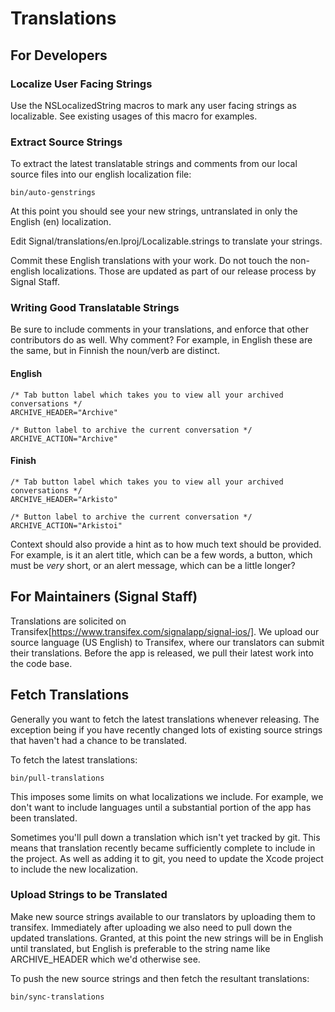 # Translations

## For Developers

### Localize User Facing Strings

Use the NSLocalizedString macros to mark any user facing strings as
localizable. See existing usages of this macro for examples.

### Extract Source Strings

To extract the latest translatable strings and comments from our local source
files into our english localization file:

    bin/auto-genstrings

At this point you should see your new strings, untranslated in only the English
(en) localization.

Edit Signal/translations/en.lproj/Localizable.strings to translate your strings.

Commit these English translations with your work. Do not touch the non-english
localizations. Those are updated as part of our release process by Signal
Staff.

### Writing Good Translatable Strings

Be sure to include comments in your translations, and enforce that other
contributors do as well.  Why comment? For example, in English these are
the same, but in Finnish the noun/verb are distinct.

#### English

    /* Tab button label which takes you to view all your archived conversations */
    ARCHIVE_HEADER="Archive"
    
    /* Button label to archive the current conversation */
    ARCHIVE_ACTION="Archive"

#### Finish

    /* Tab button label which takes you to view all your archived conversations */
    ARCHIVE_HEADER="Arkisto"

    /* Button label to archive the current conversation */
    ARCHIVE_ACTION="Arkistoi"

Context should also provide a hint as to how much text should be
provided. For example, is it an alert title, which can be a few words, a
button, which must be *very* short, or an alert message, which can be a
little longer?

## For Maintainers (Signal Staff)

Translations are solicited on Transifex[https://www.transifex.com/signalapp/signal-ios/]. We
upload our source language (US English) to Transifex, where our
translators can submit their translations. Before the app is released,
we pull their latest work into the code base.

## Fetch Translations

Generally you want to fetch the latest translations whenever releasing. The
exception being if you have recently changed lots of existing source strings 
that haven't had a chance to be translated.

To fetch the latest translations:

    bin/pull-translations

This imposes some limits on what localizations we include. For example,
we don't want to include languages until a substantial portion of the
app has been translated.

Sometimes you'll pull down a translation which isn't yet tracked by git.
This means that translation recently became sufficiently complete to
include in the project. As well as adding it to git, you need to update
the Xcode project to include the new localization.

### Upload Strings to be Translated

Make new source strings available to our translators by uploading them
to transifex. Immediately after uploading we also need to pull down the 
updated translations. Granted, at this point the new strings will be in 
English until translated, but English is preferable to the string name 
like ARCHIVE_HEADER which we'd otherwise see.

To push the new source strings and then fetch the resultant translations:

    bin/sync-translations

